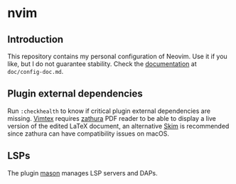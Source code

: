 # nvim

## Introduction
This repository contains my personal configuration of Neovim.
Use it if you like, but I do not guarantee stability.
Check the [documentation](doc/config-doc.md) at `doc/config-doc.md`.

## Plugin external dependencies
Run `:checkhealth` to know if critical plugin external dependencies are missing.
[Vimtex](https://github.com/lervag/vimtex) requires [zathura](https://pwmt.org/projects/zathura) PDF reader to be able to display a live version of the edited LaTeX document, an alternative [Skim](https://skim-app.sourceforge.io/) is recommended since zathura can have compatibility issues on macOS.

## LSPs
The plugin [mason](https://github.com/williamboman/mason.nvim) manages LSP servers and DAPs.
